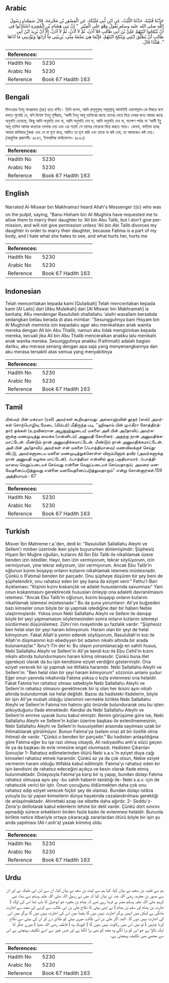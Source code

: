 ## Arabic


<div dir="rtl" lang="ar" style={{fontSize:'larger',backgroundColor:'#f8f9fa',padding:20}}>
حَدَّثَنَا قُتَيْبَةُ، حَدَّثَنَا اللَّيْثُ، عَنِ ابْنِ أَبِي مُلَيْكَةَ، عَنِ الْمِسْوَرِ بْنِ مَخْرَمَةَ، قَالَ سَمِعْتُ رَسُولَ اللَّهِ صلى الله عليه وسلم يَقُولُ وَهْوَ عَلَى الْمِنْبَرِ ‏ "‏ إِنَّ بَنِي هِشَامِ بْنِ الْمُغِيرَةِ اسْتَأْذَنُوا فِي أَنْ يُنْكِحُوا ابْنَتَهُمْ عَلِيَّ بْنَ أَبِي طَالِبٍ فَلاَ آذَنُ، ثُمَّ لاَ آذَنُ، ثُمَّ لاَ آذَنُ، إِلاَّ أَنْ يُرِيدَ ابْنُ أَبِي طَالِبٍ أَنْ يُطَلِّقَ ابْنَتِي وَيَنْكِحَ ابْنَتَهُمْ، فَإِنَّمَا هِيَ بَضْعَةٌ مِنِّي، يُرِيبُنِي مَا أَرَابَهَا وَيُؤْذِينِي مَا آذَاهَا ‏"‏‏.‏ هَكَذَا قَالَ‏.‏
</div>
<div style={{backgroundColor:'#f8f9fa',padding:20, marginBottom: 10}}><table> <thead> <tr> <th>References:</th> <th></th> </tr> </thead> <tbody><tr><td>Hadith No</td><td>5230</td></tr><tr><td>Arabic No</td><td>5230</td></tr><tr><td>Reference</td><td>Book 67 Hadith 163</td></tr></tbody></table></div>

## Bengali


<div dir="ltr" lang="bn" style={{fontSize:'larger',backgroundColor:'#f8f9fa',padding:20}}>
মিসওয়ার ইবনু মাখরামাহ (রাঃ) হতে বর্ণিত। তিনি বলেন, আমি রাসূলুল্লাহ্ সাল্লাল্লাহু আলাইহি ওয়াসাল্লাম-কে মিম্বরে বসে বলতে শুনেছি যে, বনি হিশাম ইবনু মুগীরাহ, ‘আলী ইবনু আবূ তালিবের কাছে তাদের মেয়ে বিয়ে দেবার জন্য আমার কাছে অনুমতি চেয়েছে; কিন্তু আমি অনুমতি দেব না, আমি অনুমতি দেব না, আমি অনুমতি দেব না, যতক্ষণ পর্যন্ত না ‘আলী ইব্নু আবূ তালিব আমার কন্যাকে তালাক দেয় এবং এর পরেই সে তাদের মেয়েকে বিয়ে করতে পারে। কেননা, ফাতিমা হচ্ছে আমার কলিজার টুকরা এবং সে যা ঘৃণা করে, আমিও তা ঘৃণা করি এবং তাকে যা কষ্ট দেয়, তা আমাকেও কষ্ট দেয়। (আধুনিক প্রকাশনী- ৪৮৪৭, ইসলামিক ফাউন্ডেশন- ৪৮৫০)
</div>
<div style={{backgroundColor:'#f8f9fa',padding:20, marginBottom: 10}}><table> <thead> <tr> <th>References:</th> <th></th> </tr> </thead> <tbody><tr><td>Hadith No</td><td>5230</td></tr><tr><td>Arabic No</td><td>5230</td></tr><tr><td>Reference</td><td>Book 67 Hadith 163</td></tr></tbody></table></div>

## English


<div dir="ltr" lang="en" style={{fontSize:'larger',backgroundColor:'#f8f9fa',padding:20}}>
Narrated Al-Miswar bin Makhrama:I heard Allah's Messenger (ﷺ) who was on the pulpit, saying, "Banu Hisham bin Al-Mughira have requested me to allow them to marry their daughter to 'Ali bin Abu Talib, but I don't give permission, and will not give permission unless 'Ali bin Abi Talib divorces my daughter in order to marry their daughter, because Fatima is a part of my body, and I hate what she hates to see, and what hurts her, hurts me
</div>
<div style={{backgroundColor:'#f8f9fa',padding:20, marginBottom: 10}}><table> <thead> <tr> <th>References:</th> <th></th> </tr> </thead> <tbody><tr><td>Hadith No</td><td>5230</td></tr><tr><td>Arabic No</td><td>5230</td></tr><tr><td>Reference</td><td>Book 67 Hadith 163</td></tr></tbody></table></div>

## Indonesian


<div dir="ltr" lang="id" style={{fontSize:'larger',backgroundColor:'#f8f9fa',padding:20}}>
Telah menceritakan kepada kami [Qutaibah] Telah menceritakan kepada kami [Al Laits] dari [Abu Mulaikah] dari [Al Miswar bin Makhramah] ia berkata; AKu mendengar Rasulullah shallallahu 'alaihi wasallam bersabda sedangkan beliau berada di atas mimbar: "Sesungguhnya bani Hisyam bin Al Mughirah meminta izin kepadaku agar aku menikahkan anak wanita mereka dengan Ali bin Abu Thalib, namun aku tidak mengizinkan kepada mereka, kecuali jika Ali bin Abu Thalib menceraikan anakku lalu menikahi anak wanita mereka. Sesungguhnya anakku (Fathimah) adalah bagian dariku, aku merasa senang dengan apa saja yang menyenangkannya dan aku merasa tersakiti atas semua yang menyakitinya
</div>
<div style={{backgroundColor:'#f8f9fa',padding:20, marginBottom: 10}}><table> <thead> <tr> <th>References:</th> <th></th> </tr> </thead> <tbody><tr><td>Hadith No</td><td>5230</td></tr><tr><td>Arabic No</td><td>5230</td></tr><tr><td>Reference</td><td>Book 67 Hadith 163</td></tr></tbody></table></div>

## Tamil


<div dir="ltr" lang="ta" style={{fontSize:'larger',backgroundColor:'#f8f9fa',padding:20}}>
மிஸ்வர் பின் மக்ரமா (ரலி) அவர்கள் கூறியதாவது: அல்லாஹ்வின் தூதர் (ஸல்) அவர்கள் சொற்பொழிவு மேடை (மிம்பர்) மீதிருந்த படி, ‘‘ஹிஷாம் பின் முஃகீரா கோத்திரத்தார் தங்கள் (உறவினரான அபூஜஹ்லுடைய) மகளை அலீ பின் அபீதாலிப் அவர்களுக்கு மணமுடித்து வைக்க (என்னிடம்) அனுமதி கோரினர். அதற்கு நான் அனுமதிக்கமாட்டேன். மீண்டும் நான் அனுமதிக்கமாட்டேன். மீண்டும் நான் அனுமதிக்கமாட்டேன். அலீ பின் அபீதாலிப் அவர்கள் என் மகளை (ஃபாத்திமாவை) மணவிலக்குச் செய்துவிட்டு, அவர்களுடைய மகளை மணமுடித்துக்கொள்ள விரும்பினால் தவிர (அவர்களுக்கு நான் அனுமதி வழங்க மாட்டேன்). ஃபாத்திமா என்னில் ஒரு பகுதியாவார். ஃபாத்திமாவை வெறுப்படையச் செய்வது என்னை வெறுப்படையச் செய்வதாகும்; அவரை மனவேதனைப்படுத்துவது என்னை மனவேதனைப்படுத்துவதாகும்” என்று சொன்னார்கள்.159 அத்தியாயம் : 67
</div>
<div style={{backgroundColor:'#f8f9fa',padding:20, marginBottom: 10}}><table> <thead> <tr> <th>References:</th> <th></th> </tr> </thead> <tbody><tr><td>Hadith No</td><td>5230</td></tr><tr><td>Arabic No</td><td>5230</td></tr><tr><td>Reference</td><td>Book 67 Hadith 163</td></tr></tbody></table></div>

## Turkish


<div dir="ltr" lang="tr" style={{fontSize:'larger',backgroundColor:'#f8f9fa',padding:20}}>
Misver İbn Mahreme r.a.'den, dedi ki: "Rasulullah Sallallahu Aleyhi ve Sellem'i minber üzerinde iken şöyle buyururken dinlemişimdir: Şüphesiz Hişam İbn Muğire oğulları, kızlarını Ali İbn Ebi Talib ile nikahlamak üzere benden izin istediler. Hayır, ben izin vermiyorum, tekrar söylüyorum, izin vermiyorum, yine tekrar ediyorum, izin vermiyorum. Ancak Ebu Talib'in oğlunun kızımı boşayıp onların kızlarını nikahlamak istemesi müstesnadır. Çünkü o (Fatıma) benden bir parçadır. Onu şüpheye düşüren bir şey beni de şüphelendirir, onu rahatsız eden bir şey bana da eziyet verir." Fethu'l-Bari Açıklaması: "Kişinin kızını kıskançlık ve adalet hususlarında savumnası" Yani onun kıskanmasını gerektirecek hususları önleyip ona adaletli davranılmasını istemesi. "Ancak Ebu Talib'in oğlunun, kızımı boşayıp onların kızlarını nikahlamak istemesi müstesnadır." Bu da şuna yorumlanır: Ali'ye buğzeden bazı kimseler onun böyle bir işi yapmak istediğine dair bir haberi Nebie ulaştırmışlardır. Yoksa onun Nebi Sallallahu Aleyhi ve Sellem ile danışıp böyle bir şeyi yapmamasını söylemesinden sonra onların kızlarını istemeyi sürdürmesi düşünülemez. Zührı'nin rivayetinde şu fazlalık vardır: "Şüphesiz ben helal olan bir şeyi haram kılmıyorum. Haram olan bir şeyi de helal kılmıyorum. Fakat Allah'a yemin ederek söylüyorum, Rasulullah'ın kızı ile Allah'ın düşmanının kızı ebediyyen bir adamın nikahı altında bir arada bulunamazlar." İbnu't-TIn der ki: Bu olayın yorumlanacağı en sahih husus, Nebi Sallallahu Aleyhi ve Sellem'in Ali'ye kendi kızı ile Ebu Cehil'in kızını nikahı altında bulundurmasını haram kılmış olmasıdır. Çünkü buna illet (gerekçe) olarak da bu işin kendisine eziyet verdiğini göstermiştir. Ona eziyet verecek bir işi yapmak ise ittifakla haramdır. Nebi Sallallahu Aleyhi ve Sellem'in: "Ben helal olan bir şeyi haram kılmıyorum" sözünün anlamı şudur: Eğer onun yanında nikahında Fatıma yoksa o kızla evlenmesi ona helaldir. Fakat Fatıma'nın rahatsız olması sebebiyle Nebi Sallallahu Aleyhi ve Sellem'in rahatsız olmasını gerektirecek bir iş olan her ikisini aynı nikah altında bulundurmak ise helal değildir. Bazısı da hadisteki ifadelerin, böyle bir işin Ali'ye mubah olduğu izlenimini vermekle birlikte Nebi Sallallahu Aleyhi ve Sellem'in Fatıma'nın hatırını göz önünde bulundurarak onu bu işten alıkoyduğunu ifade etmektedir. Kendisi de Nebi Sallallahu Aleyhi ve Sellem'in emrine uyarak bunu kabul etmiştir. Benim görüşüme göre ise, Nebi Sallallahu Aleyhi ve Sellem'in kızları üzerine başkası ile evlenilmemesinin, Nebi Sallallahu Aleyhi ve Sellem'in hususiyetIeri arasında sayılması uzak bir ihtimalolarak görülmüyor. Bunun Fatıma'ya (selam ona) ait bir özellik olma ihtimali de vardır. "Çünkü o benden bir parçadır." Bu hadisten anlaşıldığına göre Fatıma eğer bu işe razı olmuş olsaydı, Ali radıyaııilhu anh'a sözü geçen ile ya da başkası ile evle nmesine engel olunmazdı. Hadisten Çıkarılan Sonuçlar 1- Rahatsız edilmelerinden ötürü Nebi s.a.v.'in eziyet duya cağı kimseleri rahatsız etmek haramdır. Çünkü az ya da çok olsun, Nebie eziyet vermenin haram olduğu ittifakla kabul edilmiştir. Fatıma'yı rahatsız eden bir işin kendisini de rahatsız edeceğini açıkça ve kesin olarak ifade etmiş bulunmaktadır. Dolayısıyla Fatıma'ya karşı bir iş yapıp, bundan dolayı Fatıma rahatsız olmuşsa aynı şey -bu sahih haberin tanıklığı ile- Nebi s.a.v. için de rahatsızlık verici bir iştir. Onun çocuğunu öldürmekten daha çok onu rahatsız edip eziyet verecek hiçbir şey de olamaz. Bundan dolayı istikra yoluyla bu işi yapan kimselerin dünya hayatında cezalandırılması gerektiği de anlaşılmaktadır. Ahiretteki azap ise elbette daha ağırdır. 2- Seddu'z-Zeria'yı delilolarak kabul edenlerin lehine bir delil vardır. Çünkü dört sınırını aşmadığı sürece erkeklerin birden fazla kadın ile evlenmesi helaldir. Bununla birlikte netice itibariyle ortaya çıkaracağı zararlardan ötürü böyle bir işin şu anda yapılması (Ali r.anh'a) yasak kılınmış oldu
</div>
<div style={{backgroundColor:'#f8f9fa',padding:20, marginBottom: 10}}><table> <thead> <tr> <th>References:</th> <th></th> </tr> </thead> <tbody><tr><td>Hadith No</td><td>5230</td></tr><tr><td>Arabic No</td><td>5230</td></tr><tr><td>Reference</td><td>Book 67 Hadith 163</td></tr></tbody></table></div>

## Urdu


<div dir="rtl" lang="ur" style={{fontSize:'larger',backgroundColor:'#f8f9fa',padding:20}}>
ہم سے قتیبہ بن سعید نے بیان کیا، کہا ہم سے لیث بن سعد نے بیان کیا، ان سے ابن ابی ملیکہ نے اور ان سے مسور بن مخرمہ رضی اللہ عنہ نے بیان کیا کہ میں نے رسول اللہ صلی اللہ علیہ وسلم سے سنا، نبی کریم صلی اللہ علیہ وسلم ممبر پر فرما رہے تھے کہ ہشام بن مغیرہ جو ابوجہل کا باپ تھا اس کی اولاد ( حارث بن ہشام اور سلم بن ہشام ) نے اپنی بیٹی کا نکاح علی بن ابی طالب سے کرنے کی مجھ سے اجازت مانگی ہے لیکن میں انہیں ہرگز اجازت نہیں دوں گا یقیناً میں اس کی اجازت نہیں دوں گا ہرگز میں اس کی اجازت نہیں دوں گا۔ البتہ اگر علی بن ابی طالب میری بیٹی کو طلاق دے کر ان کی بیٹی سے نکاح کرنا چاہیں ( تو میں اس میں رکاوٹ نہیں بنوں گا ) کیونکہ وہ ( فاطمہ رضی اللہ عنہا ) میرے جگر کا ایک ٹکڑا ہے جو اس کو برا لگے وہ مجھ کو بھی برا لگتا ہے اور جس چیز سے اسے تکلیف پہنچتی ہے اس سے مجھے بھی تکلیف پہنچتی ہے۔
</div>
<div style={{backgroundColor:'#f8f9fa',padding:20, marginBottom: 10}}><table> <thead> <tr> <th>References:</th> <th></th> </tr> </thead> <tbody><tr><td>Hadith No</td><td>5230</td></tr><tr><td>Arabic No</td><td>5230</td></tr><tr><td>Reference</td><td>Book 67 Hadith 163</td></tr></tbody></table></div>